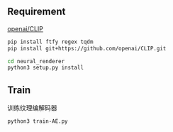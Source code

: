 

## Requirement
[openai/CLIP](https://github.com/openai/CLIP)
```sh
pip install ftfy regex tqdm
pip install git+https://github.com/openai/CLIP.git
```

```sh
cd neural_renderer
python3 setup.py install
```

## Train

训练纹理编解码器
```bash
python3 train-AE.py
```
